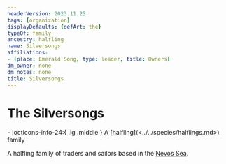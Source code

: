 ```yaml
---
headerVersion: 2023.11.25
tags: [organization]
displayDefaults: {defArt: the}
typeOf: family
ancestry: halfling
name: Silversongs
affiliations:
- {place: Emerald Song, type: leader, title: Owners}
dm_owner: none
dm_notes: none
title: Silversongs
---
```

# The Silversongs
<div class="grid cards ext-narrow-margin ext-one-column" markdown>
-
   :octicons-info-24:{ .lg .middle } A [halfling](<../../species/halflings.md>) family  
</div>


A halfling family of traders and sailors based in the [Nevos Sea](<../../gazetteer/nevos-and-apporia/nevos-sea.md>). 



